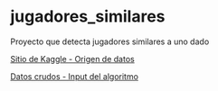 # jugadores_similares
Proyecto que detecta jugadores similares a uno dado


[Sitio de Kaggle - Origen de datos](https://www.kaggle.com/karangadiya/fifa19)

[Datos crudos - Input del algoritmo](https://raw.githubusercontent.com/fcirigliano/jugadores_similares/main/FIFA_2019.csv)
